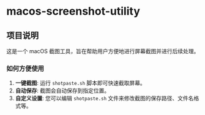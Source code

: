 # macos-screenshot-utility

## 项目说明

这是一个 macOS 截图工具，旨在帮助用户方便地进行屏幕截图并进行后续处理。

### 如何方便使用

1.  **一键截图**: 运行 `shotpaste.sh` 脚本即可快速截取屏幕。
2.  **自动保存**: 截图会自动保存到指定位置。
3.  **自定义设置**: 您可以编辑 `shotpaste.sh` 文件来修改截图的保存路径、文件名格式等。